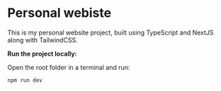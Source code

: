 # Personal webiste

This is my personal website project, built using TypeScript and NextJS along with TailwindCSS.

**Run the project locally:**

Open the root folder in a terminal and run:

    npm run dev
